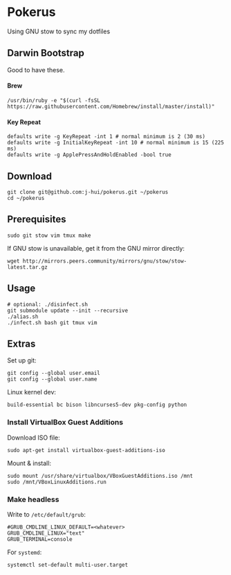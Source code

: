# Pokerus

Using GNU stow to sync my dotfiles


## Darwin Bootstrap

Good to have these.

#### Brew

	/usr/bin/ruby -e "$(curl -fsSL https://raw.githubusercontent.com/Homebrew/install/master/install)"

#### Key Repeat

	defaults write -g KeyRepeat -int 1 # normal minimum is 2 (30 ms)
	defaults write -g InitialKeyRepeat -int 10 # normal minimum is 15 (225 ms)
	defaults write -g ApplePressAndHoldEnabled -bool true

## Download

	git clone git@github.com:j-hui/pokerus.git ~/pokerus
	cd ~/pokerus


## Prerequisites

	sudo git stow vim tmux make

If GNU stow is unavailable, get it from the GNU mirror directly:

	wget http://mirrors.peers.community/mirrors/gnu/stow/stow-latest.tar.gz


## Usage

	# optional: ./disinfect.sh
	git submodule update --init --recursive
	./alias.sh
	./infect.sh bash git tmux vim

## Extras

Set up git:

	git config --global user.email 
	git config --global user.name 


Linux kernel dev:

    build-essential bc bison libncurses5-dev pkg-config python


### Install VirtualBox Guest Additions

Download ISO file:

    sudo apt-get install virtualbox-guest-additions-iso

Mount & install:

    sudo mount /usr/share/virtualbox/VBoxGuestAdditions.iso /mnt
    sudo /mnt/VBoxLinuxAdditions.run


### Make headless

Write to `/etc/default/grub`:
    
    #GRUB_CMDLINE_LINUX_DEFAULT=<whatever>
    GRUB_CMDLINE_LINUX="text"
    GRUB_TERMINAL=console

For `systemd`:

    systemctl set-default multi-user.target

